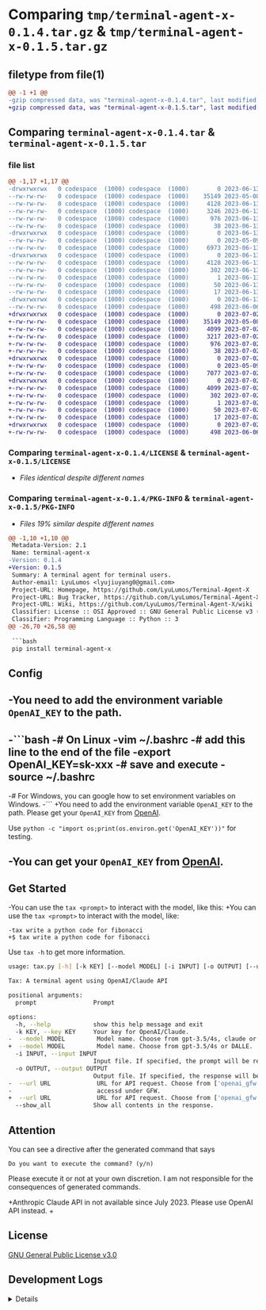 # Comparing `tmp/terminal-agent-x-0.1.4.tar.gz` & `tmp/terminal-agent-x-0.1.5.tar.gz`

## filetype from file(1)

```diff
@@ -1 +1 @@
-gzip compressed data, was "terminal-agent-x-0.1.4.tar", last modified: Tue Jun 13 04:41:26 2023, max compression
+gzip compressed data, was "terminal-agent-x-0.1.5.tar", last modified: Sun Jul  2 16:51:48 2023, max compression
```

## Comparing `terminal-agent-x-0.1.4.tar` & `terminal-agent-x-0.1.5.tar`

### file list

```diff
@@ -1,17 +1,17 @@
-drwxrwxrwx   0 codespace  (1000) codespace  (1000)        0 2023-06-13 04:41:26.171598 terminal-agent-x-0.1.4/
--rw-rw-rw-   0 codespace  (1000) codespace  (1000)    35149 2023-05-08 10:01:27.000000 terminal-agent-x-0.1.4/LICENSE
--rw-rw-rw-   0 codespace  (1000) codespace  (1000)     4128 2023-06-13 04:41:26.171598 terminal-agent-x-0.1.4/PKG-INFO
--rw-rw-rw-   0 codespace  (1000) codespace  (1000)     3246 2023-06-13 04:40:45.000000 terminal-agent-x-0.1.4/README.md
--rw-rw-rw-   0 codespace  (1000) codespace  (1000)      976 2023-06-13 04:37:46.000000 terminal-agent-x-0.1.4/pyproject.toml
--rw-rw-rw-   0 codespace  (1000) codespace  (1000)       38 2023-06-13 04:41:26.171598 terminal-agent-x-0.1.4/setup.cfg
-drwxrwxrwx   0 codespace  (1000) codespace  (1000)        0 2023-06-13 04:41:26.167598 terminal-agent-x-0.1.4/terminal_agent_x/
--rw-rw-rw-   0 codespace  (1000) codespace  (1000)        0 2023-05-09 00:14:06.000000 terminal-agent-x-0.1.4/terminal_agent_x/__init__.py
--rw-rw-rw-   0 codespace  (1000) codespace  (1000)     6973 2023-06-13 04:17:58.000000 terminal-agent-x-0.1.4/terminal_agent_x/tax.py
-drwxrwxrwx   0 codespace  (1000) codespace  (1000)        0 2023-06-13 04:41:26.171598 terminal-agent-x-0.1.4/terminal_agent_x.egg-info/
--rw-rw-rw-   0 codespace  (1000) codespace  (1000)     4128 2023-06-13 04:41:26.000000 terminal-agent-x-0.1.4/terminal_agent_x.egg-info/PKG-INFO
--rw-rw-rw-   0 codespace  (1000) codespace  (1000)      302 2023-06-13 04:41:26.000000 terminal-agent-x-0.1.4/terminal_agent_x.egg-info/SOURCES.txt
--rw-rw-rw-   0 codespace  (1000) codespace  (1000)        1 2023-06-13 04:41:26.000000 terminal-agent-x-0.1.4/terminal_agent_x.egg-info/dependency_links.txt
--rw-rw-rw-   0 codespace  (1000) codespace  (1000)       50 2023-06-13 04:41:26.000000 terminal-agent-x-0.1.4/terminal_agent_x.egg-info/entry_points.txt
--rw-rw-rw-   0 codespace  (1000) codespace  (1000)       17 2023-06-13 04:41:26.000000 terminal-agent-x-0.1.4/terminal_agent_x.egg-info/top_level.txt
-drwxrwxrwx   0 codespace  (1000) codespace  (1000)        0 2023-06-13 04:41:26.171598 terminal-agent-x-0.1.4/tests/
--rw-rw-rw-   0 codespace  (1000) codespace  (1000)      498 2023-06-06 16:47:27.000000 terminal-agent-x-0.1.4/tests/test.py
+drwxrwxrwx   0 codespace  (1000) codespace  (1000)        0 2023-07-02 16:51:48.650097 terminal-agent-x-0.1.5/
+-rw-rw-rw-   0 codespace  (1000) codespace  (1000)    35149 2023-05-08 10:01:27.000000 terminal-agent-x-0.1.5/LICENSE
+-rw-rw-rw-   0 codespace  (1000) codespace  (1000)     4099 2023-07-02 16:51:48.650097 terminal-agent-x-0.1.5/PKG-INFO
+-rw-rw-rw-   0 codespace  (1000) codespace  (1000)     3217 2023-07-02 16:48:43.000000 terminal-agent-x-0.1.5/README.md
+-rw-rw-rw-   0 codespace  (1000) codespace  (1000)      976 2023-07-02 16:41:45.000000 terminal-agent-x-0.1.5/pyproject.toml
+-rw-rw-rw-   0 codespace  (1000) codespace  (1000)       38 2023-07-02 16:51:48.650097 terminal-agent-x-0.1.5/setup.cfg
+drwxrwxrwx   0 codespace  (1000) codespace  (1000)        0 2023-07-02 16:51:48.646097 terminal-agent-x-0.1.5/terminal_agent_x/
+-rw-rw-rw-   0 codespace  (1000) codespace  (1000)        0 2023-05-09 00:14:06.000000 terminal-agent-x-0.1.5/terminal_agent_x/__init__.py
+-rw-rw-rw-   0 codespace  (1000) codespace  (1000)     7077 2023-07-02 16:37:25.000000 terminal-agent-x-0.1.5/terminal_agent_x/tax.py
+drwxrwxrwx   0 codespace  (1000) codespace  (1000)        0 2023-07-02 16:51:48.650097 terminal-agent-x-0.1.5/terminal_agent_x.egg-info/
+-rw-rw-rw-   0 codespace  (1000) codespace  (1000)     4099 2023-07-02 16:51:48.000000 terminal-agent-x-0.1.5/terminal_agent_x.egg-info/PKG-INFO
+-rw-rw-rw-   0 codespace  (1000) codespace  (1000)      302 2023-07-02 16:51:48.000000 terminal-agent-x-0.1.5/terminal_agent_x.egg-info/SOURCES.txt
+-rw-rw-rw-   0 codespace  (1000) codespace  (1000)        1 2023-07-02 16:51:48.000000 terminal-agent-x-0.1.5/terminal_agent_x.egg-info/dependency_links.txt
+-rw-rw-rw-   0 codespace  (1000) codespace  (1000)       50 2023-07-02 16:51:48.000000 terminal-agent-x-0.1.5/terminal_agent_x.egg-info/entry_points.txt
+-rw-rw-rw-   0 codespace  (1000) codespace  (1000)       17 2023-07-02 16:51:48.000000 terminal-agent-x-0.1.5/terminal_agent_x.egg-info/top_level.txt
+drwxrwxrwx   0 codespace  (1000) codespace  (1000)        0 2023-07-02 16:51:48.650097 terminal-agent-x-0.1.5/tests/
+-rw-rw-rw-   0 codespace  (1000) codespace  (1000)      498 2023-06-06 16:47:27.000000 terminal-agent-x-0.1.5/tests/test.py
```

### Comparing `terminal-agent-x-0.1.4/LICENSE` & `terminal-agent-x-0.1.5/LICENSE`

 * *Files identical despite different names*

### Comparing `terminal-agent-x-0.1.4/PKG-INFO` & `terminal-agent-x-0.1.5/PKG-INFO`

 * *Files 19% similar despite different names*

```diff
@@ -1,10 +1,10 @@
 Metadata-Version: 2.1
 Name: terminal-agent-x
-Version: 0.1.4
+Version: 0.1.5
 Summary: A terminal agent for terminal users.
 Author-email: LyuLumos <lyujiuyang0@gmail.com>
 Project-URL: Homepage, https://github.com/LyuLumos/Terminal-Agent-X
 Project-URL: Bug Tracker, https://github.com/LyuLumos/Terminal-Agent-X/issues
 Project-URL: Wiki, https://github.com/LyuLumos/Terminal-Agent-X/wiki
 Classifier: License :: OSI Approved :: GNU General Public License v3 (GPLv3)
 Classifier: Programming Language :: Python :: 3
@@ -26,70 +26,58 @@
 
 ```bash
 pip install terminal-agent-x
 ```
 
 ## Config
 
-You need to add the environment variable `OpenAI_KEY` to the path.
-
-```bash
-# On Linux
-vim ~/.bashrc
-# add this line to the end of the file
-export OpenAI_KEY=sk-xxx
-# save and execute
-source ~/.bashrc
-
-# For Windows, you can google how to set environment variables on Windows.
-```
+You need to add the environment variable `OpenAI_KEY` to the path. Please get your `OpenAI_KEY` from [OpenAI](https://platform.openai.com/account/api-keys).
 
 Use `python -c "import os;print(os.environ.get('OpenAI_KEY'))"` for testing.
 
-You can get your `OpenAI_KEY` from [OpenAI](https://platform.openai.com/account/api-keys).
-
 
 ## Get Started
 
-You can use the `tax <prompt>` to interact with the model, like this:
+You can use the `tax <prompt>` to interact with the model, like:
 
 ```
-tax write a python code for fibonacci
+$ tax write a python code for fibonacci
 ```
 
 Use `tax -h` to get more information.
 ```bash
 usage: tax.py [-h] [-k KEY] [--model MODEL] [-i INPUT] [-o OUTPUT] [--url URL] [--show_all] prompt [prompt ...]
 
 Tax: A terminal agent using OpenAI/Claude API
 
 positional arguments:
   prompt                Prompt
 
 options:
   -h, --help            show this help message and exit
   -k KEY, --key KEY     Your key for OpenAI/Claude.
-  --model MODEL         Model name. Choose from gpt-3.5/4s, claude or DALLE.
+  --model MODEL         Model name. Choose from gpt-3.5/4s or DALLE.
   -i INPUT, --input INPUT
                         Input file. If specified, the prompt will be read from the file.
   -o OUTPUT, --output OUTPUT
                         Output file. If specified, the response will be saved to the file.
-  --url URL             URL for API request. Choose from ['openai_gfw', 'openai', 'claude'] or your custom url. The default one can be
-                        accessd under GFW.
+  --url URL             URL for API request. Choose from ['openai_gfw', 'openai', 'claude'] or your custom url.
   --show_all            Show all contents in the response.
 ```
 
 ## Attention
 
 You can see a directive after the generated command that says
 ```
 Do you want to execute the command? (y/n)
 ```
 Please execute it or not at your own discretion. I am not responsible for the consequences of generated commands.
 
+Anthropic Claude API in not available since July 2023. Please use OpenAI API instead.
+
 ## License
 
 [GNU General Public License v3.0](LICENSE)
 
 ## Development Logs
 
 <details>
@@ -128,7 +116,13 @@
 <details>
 <summary>0.1.4</summary>
 
 - Feat: Add support for reading prompt from file.
 - Feat: Add support for OpenAI DALL·E.
 - Fix: Resolve the bug of curl command on Windows platform using IPv6 address to access Claude.
 </details>
+
+<details>
+<summary>0.1.5</summary>
+
+- Fix: Change api to a third-party proxy. Affected by GFW's DNS domain pollution, the original proxy is temporarily unavailable.
+</details>
```

### Comparing `terminal-agent-x-0.1.4/README.md` & `terminal-agent-x-0.1.5/README.md`

 * *Files 14% similar despite different names*

```diff
@@ -6,70 +6,58 @@
 
 ```bash
 pip install terminal-agent-x
 ```
 
 ## Config
 
-You need to add the environment variable `OpenAI_KEY` to the path.
-
-```bash
-# On Linux
-vim ~/.bashrc
-# add this line to the end of the file
-export OpenAI_KEY=sk-xxx
-# save and execute
-source ~/.bashrc
-
-# For Windows, you can google how to set environment variables on Windows.
-```
+You need to add the environment variable `OpenAI_KEY` to the path. Please get your `OpenAI_KEY` from [OpenAI](https://platform.openai.com/account/api-keys).
 
 Use `python -c "import os;print(os.environ.get('OpenAI_KEY'))"` for testing.
 
-You can get your `OpenAI_KEY` from [OpenAI](https://platform.openai.com/account/api-keys).
-
 
 ## Get Started
 
-You can use the `tax <prompt>` to interact with the model, like this:
+You can use the `tax <prompt>` to interact with the model, like:
 
 ```
-tax write a python code for fibonacci
+$ tax write a python code for fibonacci
 ```
 
 Use `tax -h` to get more information.
 ```bash
 usage: tax.py [-h] [-k KEY] [--model MODEL] [-i INPUT] [-o OUTPUT] [--url URL] [--show_all] prompt [prompt ...]
 
 Tax: A terminal agent using OpenAI/Claude API
 
 positional arguments:
   prompt                Prompt
 
 options:
   -h, --help            show this help message and exit
   -k KEY, --key KEY     Your key for OpenAI/Claude.
-  --model MODEL         Model name. Choose from gpt-3.5/4s, claude or DALLE.
+  --model MODEL         Model name. Choose from gpt-3.5/4s or DALLE.
   -i INPUT, --input INPUT
                         Input file. If specified, the prompt will be read from the file.
   -o OUTPUT, --output OUTPUT
                         Output file. If specified, the response will be saved to the file.
-  --url URL             URL for API request. Choose from ['openai_gfw', 'openai', 'claude'] or your custom url. The default one can be
-                        accessd under GFW.
+  --url URL             URL for API request. Choose from ['openai_gfw', 'openai', 'claude'] or your custom url.
   --show_all            Show all contents in the response.
 ```
 
 ## Attention
 
 You can see a directive after the generated command that says
 ```
 Do you want to execute the command? (y/n)
 ```
 Please execute it or not at your own discretion. I am not responsible for the consequences of generated commands.
 
+Anthropic Claude API in not available since July 2023. Please use OpenAI API instead.
+
 ## License
 
 [GNU General Public License v3.0](LICENSE)
 
 ## Development Logs
 
 <details>
@@ -107,8 +95,14 @@
 
 <details>
 <summary>0.1.4</summary>
 
 - Feat: Add support for reading prompt from file.
 - Feat: Add support for OpenAI DALL·E.
 - Fix: Resolve the bug of curl command on Windows platform using IPv6 address to access Claude.
+</details>
+
+<details>
+<summary>0.1.5</summary>
+
+- Fix: Change api to a third-party proxy. Affected by GFW's DNS domain pollution, the original proxy is temporarily unavailable.
 </details>
```

### Comparing `terminal-agent-x-0.1.4/pyproject.toml` & `terminal-agent-x-0.1.5/pyproject.toml`

 * *Files 10% similar despite different names*

```diff
@@ -1,14 +1,14 @@
 [build-system]
 requires = ["setuptools>=61.0"]
 build-backend = "setuptools.build_meta"
 
 [project]
 name = "terminal-agent-x"
-version = "0.1.4"
+version = "0.1.5"
 authors = [
   { name="LyuLumos", email="lyujiuyang0@gmail.com" },
 ]
 
 description = "A terminal agent for terminal users."
 readme = "README.md"
 requires-python = ">=3.6"
```

### Comparing `terminal-agent-x-0.1.4/terminal_agent_x/tax.py` & `terminal-agent-x-0.1.5/terminal_agent_x/tax.py`

 * *Files 4% similar despite different names*

```diff
@@ -81,23 +81,26 @@
     ]
     terminal_headers = [
         f"Authorization='Bearer {openai_key}'",
         "'Content-Type'='application/json'"
     ]
 
     urls = {
-        'openai_gfw': 'https://api.lyulumos.space/v1/chat/completions',
+        'openai_gfw': 'https://api.openai-proxy.com/v1/chat/completions',
         'openai': 'https://api.openai.com/v1/chat/completions',
-        'claude': 'https://claude-api.lyulumos.space/v1/chat/completions'
+        # 'claude': 'https://claude-api.lyulumos.space/v1/chat/completions'
     }
-    url_option = 'claude' if model == 'claude' else url_option
+    # url_option = 'claude' if model == 'claude' else url_option
+    # claude API is not accessible
+    if model == 'claude':
+        assert False, 'Claude API is not accessible now. Please use OpenAI API instead.'
     url = urls[url_option] if url_option in urls else url_option
 
     if model.lower() == 'dalle':
-        url = 'https://api.lyulumos.space/v1/images/generations' if url_option == 'openai_gfw' else 'https://api.openai.com/v1/images/generations'
+        url = 'https://api.openai-proxy.com/v1/images/generations' if url_option == 'openai_gfw' else 'https://api.openai.com/v1/images/generations'
         data = f'{{"prompt": "{prompt}"}}'
     else:
         data = f'{{"model": "{model}","messages": [{{"role": "user", "content": "{prompt}"}}]}}'
     return url, headers, terminal_headers, data
 
 
 def find_code(text: str) -> str:
@@ -119,21 +122,21 @@
 def main() -> None:
     parser = argparse.ArgumentParser(
         description='Tax: A terminal agent using OpenAI/Claude API')
     parser.add_argument("prompt", nargs='+', type=str, help="Prompt")
     parser.add_argument('-k', '--key', type=str,
                         help='Your key for OpenAI/Claude.')
     parser.add_argument('--model', type=str,
-                        default='gpt-3.5-turbo', help='Model name. Choose from gpt-3.5/4s, claude or DALLE.')
+                        default='gpt-3.5-turbo', help='Model name. Choose from gpt-3.5/4s or DALLE.')
     parser.add_argument('-i', '--input', type=str,
                         help='Input file. If specified, the prompt will be read from the file.')
     parser.add_argument('-o', '--output', type=str,
                         help='Output file. If specified, the response will be saved to the file.')
-    parser.add_argument('--url', type=str, default='openai_gfw',
-                        help="URL for API request. Choose from ['openai_gfw', 'openai', 'claude'] or your custom url. The default one can be accessd under GFW.")
+    parser.add_argument('--url', type=str, default='openai',
+                        help="URL for API request. Choose from ['openai_gfw', 'openai', 'claude'] or your custom url.")
     parser.add_argument('--show_all', action='store_true',
                         help='Show all contents in the response.')
     args = parser.parse_args()
 
     prompt = ' '.join(args.prompt)
     prompt = f'{prompt}\\n{load_file(args.input)}' if args.input else prompt
```

### Comparing `terminal-agent-x-0.1.4/terminal_agent_x.egg-info/PKG-INFO` & `terminal-agent-x-0.1.5/terminal_agent_x.egg-info/PKG-INFO`

 * *Files 19% similar despite different names*

```diff
@@ -1,10 +1,10 @@
 Metadata-Version: 2.1
 Name: terminal-agent-x
-Version: 0.1.4
+Version: 0.1.5
 Summary: A terminal agent for terminal users.
 Author-email: LyuLumos <lyujiuyang0@gmail.com>
 Project-URL: Homepage, https://github.com/LyuLumos/Terminal-Agent-X
 Project-URL: Bug Tracker, https://github.com/LyuLumos/Terminal-Agent-X/issues
 Project-URL: Wiki, https://github.com/LyuLumos/Terminal-Agent-X/wiki
 Classifier: License :: OSI Approved :: GNU General Public License v3 (GPLv3)
 Classifier: Programming Language :: Python :: 3
@@ -26,70 +26,58 @@
 
 ```bash
 pip install terminal-agent-x
 ```
 
 ## Config
 
-You need to add the environment variable `OpenAI_KEY` to the path.
-
-```bash
-# On Linux
-vim ~/.bashrc
-# add this line to the end of the file
-export OpenAI_KEY=sk-xxx
-# save and execute
-source ~/.bashrc
-
-# For Windows, you can google how to set environment variables on Windows.
-```
+You need to add the environment variable `OpenAI_KEY` to the path. Please get your `OpenAI_KEY` from [OpenAI](https://platform.openai.com/account/api-keys).
 
 Use `python -c "import os;print(os.environ.get('OpenAI_KEY'))"` for testing.
 
-You can get your `OpenAI_KEY` from [OpenAI](https://platform.openai.com/account/api-keys).
-
 
 ## Get Started
 
-You can use the `tax <prompt>` to interact with the model, like this:
+You can use the `tax <prompt>` to interact with the model, like:
 
 ```
-tax write a python code for fibonacci
+$ tax write a python code for fibonacci
 ```
 
 Use `tax -h` to get more information.
 ```bash
 usage: tax.py [-h] [-k KEY] [--model MODEL] [-i INPUT] [-o OUTPUT] [--url URL] [--show_all] prompt [prompt ...]
 
 Tax: A terminal agent using OpenAI/Claude API
 
 positional arguments:
   prompt                Prompt
 
 options:
   -h, --help            show this help message and exit
   -k KEY, --key KEY     Your key for OpenAI/Claude.
-  --model MODEL         Model name. Choose from gpt-3.5/4s, claude or DALLE.
+  --model MODEL         Model name. Choose from gpt-3.5/4s or DALLE.
   -i INPUT, --input INPUT
                         Input file. If specified, the prompt will be read from the file.
   -o OUTPUT, --output OUTPUT
                         Output file. If specified, the response will be saved to the file.
-  --url URL             URL for API request. Choose from ['openai_gfw', 'openai', 'claude'] or your custom url. The default one can be
-                        accessd under GFW.
+  --url URL             URL for API request. Choose from ['openai_gfw', 'openai', 'claude'] or your custom url.
   --show_all            Show all contents in the response.
 ```
 
 ## Attention
 
 You can see a directive after the generated command that says
 ```
 Do you want to execute the command? (y/n)
 ```
 Please execute it or not at your own discretion. I am not responsible for the consequences of generated commands.
 
+Anthropic Claude API in not available since July 2023. Please use OpenAI API instead.
+
 ## License
 
 [GNU General Public License v3.0](LICENSE)
 
 ## Development Logs
 
 <details>
@@ -128,7 +116,13 @@
 <details>
 <summary>0.1.4</summary>
 
 - Feat: Add support for reading prompt from file.
 - Feat: Add support for OpenAI DALL·E.
 - Fix: Resolve the bug of curl command on Windows platform using IPv6 address to access Claude.
 </details>
+
+<details>
+<summary>0.1.5</summary>
+
+- Fix: Change api to a third-party proxy. Affected by GFW's DNS domain pollution, the original proxy is temporarily unavailable.
+</details>
```

